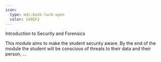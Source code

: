 ```yaml
---
icon:
  type: mdi:book-lock-open
  color: 149EF2
---
```

Introduction to Security and Forensics

This module aims to make the student security aware. By the end of the module the student will be conscious of threats to their data and their person, ... 
